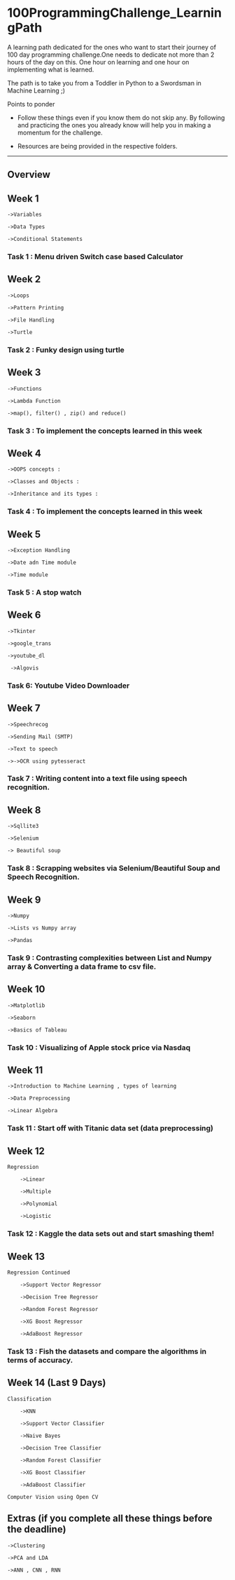 # 100ProgrammingChallenge_LearningPath

A learning path dedicated for the ones who want to start their journey of 100 day programming challenge.One needs to dedicate not more than 2 hours of the day on this. 
One hour on learning and one hour on implementing what is learned. 

The path is to take you from a Toddler in Python to a Swordsman in Machine Learning ;)

Points to ponder
* Follow these things even if you know them do not skip any. By following and practicing the ones you already know will help you in making a momentum for the challenge.

* Resources are being provided in the respective folders.

------------------------------------------------------------------------------------------------------------------------

## Overview ##

## Week 1

    ->Variables 

    ->Data Types 

    ->Conditional Statements 

### Task 1 : Menu driven Switch case based Calculator

## Week 2

    ->Loops 

    ->Pattern Printing 

    ->File Handling 

    ->Turtle 

### Task 2 : Funky design using turtle

## Week 3

    ->Functions 

    ->Lambda Function 

    ->map(), filter() , zip() and reduce() 

### Task 3 : To implement the concepts learned in this week 

## Week 4

    ->OOPS concepts :

    ->Classes and Objects :

    ->Inheritance and its types :

### Task 4 : To implement the concepts learned in this week

## Week 5

    ->Exception Handling 

    ->Date adn Time module 

    ->Time module 

### Task 5 : A stop watch

## Week 6

    ->Tkinter 

    ->google_trans 

    ->youtube_dl 
    
     ->Algovis

### Task 6: Youtube Video Downloader

## Week 7

    ->Speechrecog 

    ->Sending Mail (SMTP) 

    ->Text to speech 

    ->->OCR using pytesseract 

### Task 7 : Writing content into a text file using speech recognition.

## Week 8 

    ->Sqllite3 

    ->Selenium  
    
    -> Beautiful soup

### Task 8 : Scrapping websites via Selenium/Beautiful Soup and Speech Recognition.

## Week 9 

    ->Numpy 
        
    ->Lists vs Numpy array
        
    ->Pandas
        
### Task 9 : Contrasting complexities between List and Numpy array & Converting a data frame to csv file.

## Week 10

    ->Matplotlib 
        
    ->Seaborn 
        
    ->Basics of Tableau
        
### Task 10 : Visualizing of Apple stock price via Nasdaq

## Week 11

    ->Introduction to Machine Learning , types of learning 
        
    ->Data Preprocessing
        
    ->Linear Algebra
        
### Task 11 : Start off with Titanic data set (data preprocessing)

## Week 12

    Regression 
    
        ->Linear
        
        ->Multiple 
        
        ->Polynomial
        
        ->Logistic
        
### Task 12 : Kaggle the data sets out and start smashing them!

## Week 13

    Regression Continued
    
        ->Support Vector Regressor
        
        ->Decision Tree Regressor
        
        ->Random Forest Regressor
        
        ->XG Boost Regressor
        
        ->AdaBoost Regressor
        
### Task 13 : Fish the datasets and compare the algorithms in terms of accuracy.

## Week 14 (Last 9 Days)

    Classification
    
        ->KNN
        
        ->Support Vector Classifier
        
        ->Naive Bayes
        
        ->Decision Tree Classifier
        
        ->Random Forest Classifier
        
        ->XG Boost Classifier
        
        ->AdaBoost Classifier
        
    Computer Vision using Open CV
    
## Extras (if you complete all these things before the deadline)

    ->Clustering
    
    ->PCA and LDA
    
    ->ANN , CNN , RNN
